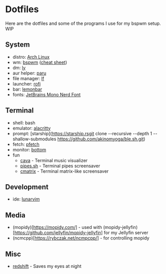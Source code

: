 # Dotfiles

Here are the dotfiles and some of the programs I use for my bspwm setup. WIP

## System
- distro: [Arch Linux](https://archlinux.org)
- wm: [bspwm](https://github.com/baskerville/bspwm) ([cheat sheet](https://gist.github.com/amit08255/43ed6efdc1952d88f9a61e86f375e924))
- dm: [ly](https://github.com/fairyglade/ly)
- aur helper: [paru](https://github.com/Morganamilo/paru)
- file manager: [lf](https://github.com/gokcehan/lf)
- launcher: [rofi](https://github.com/davatorium/rofi)
- bar: [lemonbar](https://github.com/LemonBoy/bar)
- fonts: [JetBrains Mono Nerd Font](https://github.com/JetBrains/JetBrainsMono)

## Terminal
- shell: bash
- emulator: [alacritty](https://alacritty.org/)
- prompt: [starship](https://starship.rsgit clone --recursive --depth 1 --shallow-submodules https://github.com/akinomyoga/ble.sh.git)
- fetch: [pfetch](https://github.com/dylanaraps/pfetch)
- monitor: [bottom](https://github.com/ClementTsang/bottom)
- fun
    - [cava](https://github.com/karlstav/cava) - Terminal music visualizer
    - [pipes.sh](https://github.com/pipeseroni/pipes.sh) - Terminal pipes screensaver
    - [cmatrix](https://github.com/abishekvashok/cmatrix) - Terminal matrix-like screensaver

## Development
- ide: [lunarvim](https://www.lunarvim.org/)

## Media
- (mopidy)[https://mopidy.com/] - used with (mopidy-jellyfin)[https://github.com/jellyfin/mopidy-jellyfin] for my Jellyfin server
- (ncmcpp)[https://rybczak.net/ncmpcpp/] - for controlling mopidy

## Misc
- [redshift](http://jonls.dk/redshift/) - Saves my eyes at night
